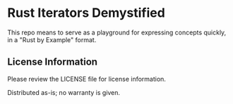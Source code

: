 # Rust Iterators Demystified

This repo means to serve as a playground for expressing concepts quickly, in a "Rust by Example" format.


## License Information

Please review the LICENSE file for license information.

Distributed as-is; no warranty is given.